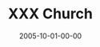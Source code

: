 ---
layout: message
category: message
series: "Sex: What's The Big Deal?"
title: "XXX Church"
date: 2005-10-01-00-00
message_id: 100
audio: "http://s3.amazonaws.com/crossroads-media/messages/audio/Sex_04_10-02-05_XXX_Church.mp3"
audio-duration: "38:33"
tag: 
 - change
 - porn
 - xxx-church
 - internet
 - test
 - flv
 - marriage
 - dating
explicit: false
---